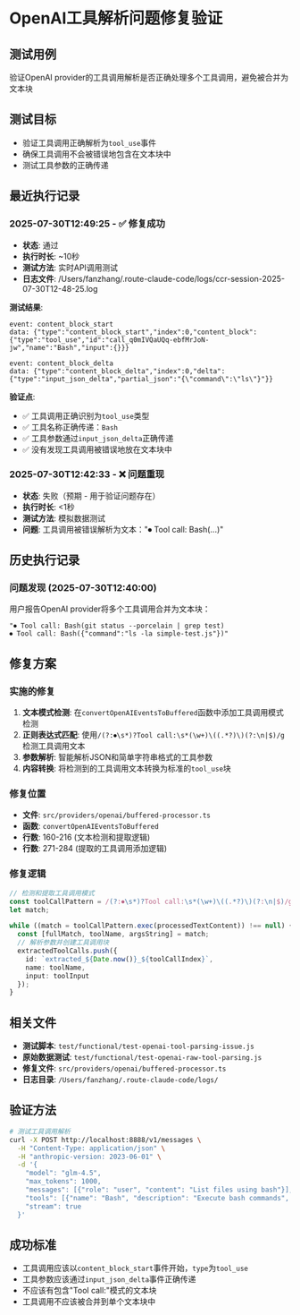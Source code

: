 # OpenAI工具解析问题修复验证

## 测试用例
验证OpenAI provider的工具调用解析是否正确处理多个工具调用，避免被合并为文本块

## 测试目标
- 验证工具调用正确解析为`tool_use`事件
- 确保工具调用不会被错误地包含在文本块中
- 测试工具参数的正确传递

## 最近执行记录

### 2025-07-30T12:49:25 - ✅ 修复成功
- **状态**: 通过
- **执行时长**: ~10秒
- **测试方法**: 实时API调用测试
- **日志文件**: /Users/fanzhang/.route-claude-code/logs/ccr-session-2025-07-30T12-48-25.log

**测试结果**:
```
event: content_block_start
data: {"type":"content_block_start","index":0,"content_block":{"type":"tool_use","id":"call_q0mIVQaUQq-ebfMrJoN-jw","name":"Bash","input":{}}}

event: content_block_delta
data: {"type":"content_block_delta","index":0,"delta":{"type":"input_json_delta","partial_json":"{\"command\":\"ls\"}"}}
```

**验证点**:
- ✅ 工具调用正确识别为`tool_use`类型
- ✅ 工具名称正确传递：`Bash`
- ✅ 工具参数通过`input_json_delta`正确传递
- ✅ 没有发现工具调用被错误地放在文本块中

### 2025-07-30T12:42:33 - ❌ 问题重现
- **状态**: 失败（预期 - 用于验证问题存在）
- **执行时长**: <1秒
- **测试方法**: 模拟数据测试
- **问题**: 工具调用被错误解析为文本："⏺ Tool call: Bash(...)"

## 历史执行记录

### 问题发现 (2025-07-30T12:40:00)
用户报告OpenAI provider将多个工具调用合并为文本块：
```
"⏺ Tool call: Bash(git status --porcelain | grep test)
⏺ Tool call: Bash({"command":"ls -la simple-test.js"})"
```

## 修复方案

### 实施的修复
1. **文本模式检测**: 在`convertOpenAIEventsToBuffered`函数中添加工具调用模式检测
2. **正则表达式匹配**: 使用`/(?:⏺\s*)?Tool call:\s*(\w+)\((.*?)\)(?:\n|$)/g`检测工具调用文本
3. **参数解析**: 智能解析JSON和简单字符串格式的工具参数
4. **内容转换**: 将检测到的工具调用文本转换为标准的`tool_use`块

### 修复位置
- **文件**: `src/providers/openai/buffered-processor.ts`
- **函数**: `convertOpenAIEventsToBuffered`
- **行数**: 160-216 (文本检测和提取逻辑)
- **行数**: 271-284 (提取的工具调用添加逻辑)

### 修复逻辑
```typescript
// 检测和提取工具调用模式
const toolCallPattern = /(?:⏺\s*)?Tool call:\s*(\w+)\((.*?)\)(?:\n|$)/g;
let match;

while ((match = toolCallPattern.exec(processedTextContent)) !== null) {
  const [fullMatch, toolName, argsString] = match;
  // 解析参数并创建工具调用块
  extractedToolCalls.push({
    id: `extracted_${Date.now()}_${toolCallIndex}`,
    name: toolName,
    input: toolInput
  });
}
```

## 相关文件
- **测试脚本**: `test/functional/test-openai-tool-parsing-issue.js`
- **原始数据测试**: `test/functional/test-openai-raw-tool-parsing.js`
- **修复文件**: `src/providers/openai/buffered-processor.ts`
- **日志目录**: `/Users/fanzhang/.route-claude-code/logs/`

## 验证方法
```bash
# 测试工具调用解析
curl -X POST http://localhost:8888/v1/messages \
  -H "Content-Type: application/json" \
  -H "anthropic-version: 2023-06-01" \
  -d '{
    "model": "glm-4.5",
    "max_tokens": 1000,
    "messages": [{"role": "user", "content": "List files using bash"}],
    "tools": [{"name": "Bash", "description": "Execute bash commands", "input_schema": {"type": "object", "properties": {"command": {"type": "string"}}, "required": ["command"]}}],
    "stream": true
  }'
```

## 成功标准
- 工具调用应该以`content_block_start`事件开始，`type`为`tool_use`
- 工具参数应该通过`input_json_delta`事件正确传递
- 不应该有包含"Tool call:"模式的文本块
- 工具调用不应该被合并到单个文本块中